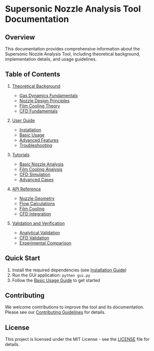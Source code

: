 # Supersonic Nozzle Analysis Tool Documentation

## Overview
This documentation provides comprehensive information about the Supersonic Nozzle Analysis Tool, including theoretical background, implementation details, and usage guidelines.

## Table of Contents
1. [Theoretical Background](theory/README.md)
   - [Gas Dynamics Fundamentals](theory/gas_dynamics.md)
   - [Nozzle Design Principles](theory/nozzle_design.md)
   - [Film Cooling Theory](theory/film_cooling.md)
   - [CFD Fundamentals](theory/cfd_fundamentals.md)

2. [User Guide](user_guide/README.md)
   - [Installation](user_guide/installation.md)
   - [Basic Usage](user_guide/basic_usage.md)
   - [Advanced Features](user_guide/advanced_features.md)
   - [Troubleshooting](user_guide/troubleshooting.md)

3. [Tutorials](tutorials/README.md)
   - [Basic Nozzle Analysis](tutorials/basic_analysis.md)
   - [Film Cooling Analysis](tutorials/film_cooling.md)
   - [CFD Simulation](tutorials/cfd_simulation.md)
   - [Advanced Cases](tutorials/advanced_cases.md)

4. [API Reference](api/README.md)
   - [Nozzle Geometry](api/nozzle_geometry.md)
   - [Flow Calculations](api/flow_calculations.md)
   - [Film Cooling](api/film_cooling.md)
   - [CFD Integration](api/cfd_integration.md)

5. [Validation and Verification](validation/README.md)
   - [Analytical Validation](validation/analytical.md)
   - [CFD Validation](validation/cfd.md)
   - [Experimental Comparison](validation/experimental.md)

## Quick Start
1. Install the required dependencies (see [Installation Guide](user_guide/installation.md))
2. Run the GUI application: `python gui.py`
3. Follow the [Basic Usage Guide](user_guide/basic_usage.md) to get started

## Contributing
We welcome contributions to improve the tool and its documentation. Please see our [Contributing Guidelines](CONTRIBUTING.md) for details.

## License
This project is licensed under the MIT License - see the [LICENSE](LICENSE) file for details. 